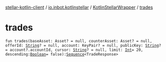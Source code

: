 [stellar-kotlin-client](../../index.md) / [io.inbot.kotlinstellar](../index.md) / [KotlinStellarWrapper](index.md) / [trades](./trades.md)

# trades

`fun trades(baseAsset: Asset? = null, counterAsset: Asset? = null, offerId: `[`String`](https://kotlinlang.org/api/latest/jvm/stdlib/kotlin/-string/index.html)`? = null, account: KeyPair? = null, publicKey: `[`String`](https://kotlinlang.org/api/latest/jvm/stdlib/kotlin/-string/index.html)`? = account?.accountId, cursor: `[`String`](https://kotlinlang.org/api/latest/jvm/stdlib/kotlin/-string/index.html)`? = null, limit: `[`Int`](https://kotlinlang.org/api/latest/jvm/stdlib/kotlin/-int/index.html)` = 20, descending: `[`Boolean`](https://kotlinlang.org/api/latest/jvm/stdlib/kotlin/-boolean/index.html)` = false): `[`Sequence`](https://kotlinlang.org/api/latest/jvm/stdlib/kotlin.sequences/-sequence/index.html)`<TradeResponse>`